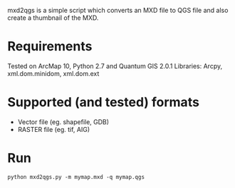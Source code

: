 mxd2qgs is a simple script which converts an MXD file to QGS file
and also create a thumbnail of the MXD.


# Requirements

Tested on ArcMap 10, Python 2.7 and Quantum GIS 2.0.1
Libraries: Arcpy, xml.dom.minidom, xml.dom.ext


# Supported (and tested) formats

* Vector file (eg. shapefile, GDB)
* RASTER file (eg. tif, AIG)


# Run 

```
python mxd2qgs.py -m mymap.mxd -q mymap.qgs
```




